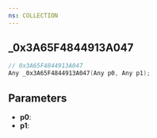 ```yaml
---
ns: COLLECTION
---
```

## _0x3A65F4844913A047

```c
// 0x3A65F4844913A047
Any _0x3A65F4844913A047(Any p0, Any p1);
```

## Parameters
* **p0**:
* **p1**:
